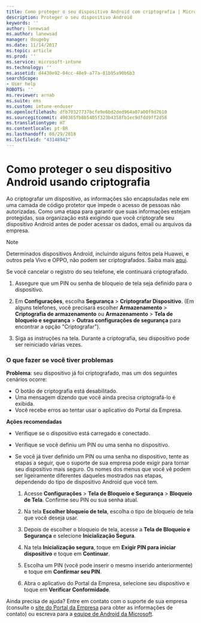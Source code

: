 ```yaml
---
title: Como proteger o seu dispositivo Android com criptografia | Microsoft Docs
description: Proteger o seu dispositivo Android
keywords: ''
author: lenewsad
ms.author: lanewsad
manager: dougeby
ms.date: 11/14/2017
ms.topic: article
ms.prod: ''
ms.service: microsoft-intune
ms.technology: ''
ms.assetid: d4430e92-04cc-48e9-a77a-81b95a90b6b3
searchScope:
- User help
ROBOTS: ''
ms.reviewer: arnab
ms.suite: ems
ms.custom: intune-enduser
ms.openlocfilehash: dfb70327737bcfe9e6bd2ded964a07a00f9d7610
ms.sourcegitcommit: 490365fb8b5405f323b4358fb1ec9dfdd9ff2d58
ms.translationtype: HT
ms.contentlocale: pt-BR
ms.lasthandoff: 08/29/2018
ms.locfileid: "43148942"
---
```

# <a name="how-to-protect-your-android-device-using-encryption"></a>Como proteger o seu dispositivo Android usando criptografia

Ao criptografar um dispositivo, as informações são encapsuladas nele em uma camada de código protetor que impede o acesso de pessoas não autorizadas. Como uma etapa para garantir que suas informações estejam protegidas, sua organização está exigindo que você criptografe seu dispositivo Android antes de poder acessar os dados, email ou arquivos da empresa.

> [!Note]
> Determinados dispositivos Android, incluindo alguns feitos pela Huawei, e outros pela Vivo e OPPO, não podem ser criptografados. Saiba mais [aqui](your-device-appears-encrypted-but-cp-says-otherwise-android.md).

Se você cancelar o registro do seu telefone, ele continuará criptografado.

1.  Assegure que um PIN ou senha de bloqueio de tela seja definido para o dispositivo.

2.  Em **Configurações**, escolha **Segurança** > **Criptografar Dispositivo**.
    (Em alguns telefones, você precisará escolher **Armazenamento** > **Criptografia de armazenamento** ou **Armazenamento** > **Tela de bloqueio e segurança** > **Outras configurações de segurança** para encontrar a opção "Criptografar").

3.  Siga as instruções na tela. Durante a criptografia, seu dispositivo pode ser reiniciado várias vezes.

### <a name="what-to-do-if-you-have-issues"></a>O que fazer se você tiver problemas
**Problema**: seu dispositivo já foi criptografado, mas um dos seguintes cenários ocorre:

- O botão de criptografia está desabilitado.
- Uma mensagem dizendo que você ainda precisa criptografá-lo é exibida.
- Você recebe erros ao tentar usar o aplicativo do Portal da Empresa.

**Ações recomendadas**

- Verifique se o dispositivo está carregado e conectado.
- Verifique se você definiu um PIN ou uma senha no dispositivo.
- Se você já tiver definido um PIN ou uma senha no dispositivo, tente as etapas a seguir, que o suporte de sua empresa pode exigir para tornar seu dispositivo mais seguro. Os nomes dos menus que você vê podem ser ligeiramente diferentes daqueles mostrados nas etapas, dependendo do tipo de dispositivo Android que você tem.

    1. Acesse **Configurações** > **Tela de Bloqueio e Segurança** > **Bloqueio de Tela**. Confirme seu PIN ou sua senha atual.

    2. Na tela **Escolher bloqueio de tela**, escolha o tipo de bloqueio de tela que você deseja usar. 

    3. Depois de escolher o bloqueio de tela, acesse a **Tela de Bloqueio e Segurança** e selecione **Inicialização Segura**. 
    
    4. Na tela **Inicialização segura**, toque em **Exigir PIN para iniciar dispositivo** e toque em **Continuar**.

    5. Escolha um PIN (você pode inserir o mesmo inserido anteriormente) e toque em **Confirmar seu PIN**.

    6. Abra o aplicativo do Portal da Empresa, selecione seu dispositivo e toque em **Verificar Conformidade**.

Ainda precisa de ajuda? Entre em contato com o suporte de sua empresa (consulte o [site do Portal da Empresa](https://go.microsoft.com/fwlink/?linkid=2010980) para obter as informações de contato) ou escreva para a <a href="mailto:wintunedroidfbk@microsoft.com?subject=I'm having trouble with encryption on my Android device&body=Describe the issue you're experiencing here.">equipe de Android da Microsoft</a>.
